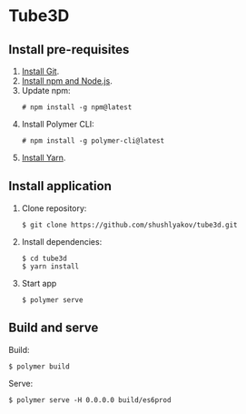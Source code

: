 # Tube3D

## Install pre-requisites

1. [Install Git](https://git-scm.com/).
2. [Install npm and Node.js](https://nodejs.org/).
3. Update npm:
    ```
    # npm install -g npm@latest
    ```
4. Install Polymer CLI:
    ```
    # npm install -g polymer-cli@latest
    ```
5. [Install Yarn](https://yarnpkg.com/en/docs/install).

## Install application

1. Clone repository:
    ```
    $ git clone https://github.com/shushlyakov/tube3d.git
    ```
    
2. Install dependencies:
    ```
    $ cd tube3d
    $ yarn install
    ```
3.  Start app
    ```
    $ polymer serve 
    ```


## Build and serve

Build:
```
$ polymer build 
```
Serve:
```
$ polymer serve -H 0.0.0.0 build/es6prod
```
